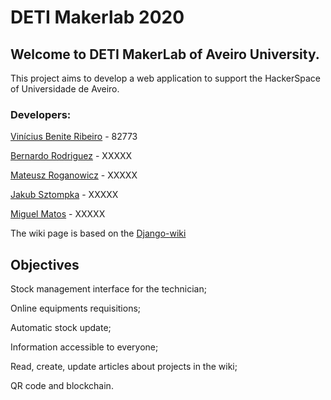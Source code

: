 # DETI Makerlab 2020

## Welcome to DETI MakerLab of Aveiro University.

This project aims to develop a web application to support the HackerSpace of Universidade de Aveiro.

### Developers:

[Vinícius Benite Ribeiro](https://github.com/viniciusbenite/) - 82773

[Bernardo Rodriguez](https://github.com/bernasrodrigues) - XXXXX

[Mateusz Roganowicz](https://github.com/mateuszroganowicz) - XXXXX

[Jakub Sztompka](https://github.com/ProudBloom) - XXXXX

[Miguel Matos](https://github.com/viniciusbenite/) - XXXXX


The wiki page is based on the [Django-wiki](https://github.com/django-wiki/django-wiki)

## Objectives

Stock management interface for the technician;

Online equipments requisitions;

Automatic stock update;

Information accessible to everyone;

Read, create, update articles about projects in the wiki;

QR code and blockchain.
